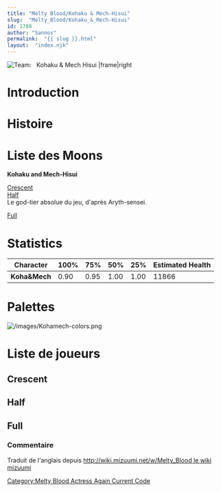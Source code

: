 ```yaml
---
title: "Melty Blood/Kohaku & Mech-Hisui"
slug:  "Melty_Blood/Kohaku_&_Mech-Hisui"
id: 1780
author: "Sannos"
permalink:  "{{ slug }}.html"
layout:  "index.njk"
---
```


![ **Team:**   Kohaku & Mech Hisui
\|frame\|right](/images/Kohamech1.png " Team:   Kohaku & Mech Hisui |frame|right")

# Introduction

# Histoire

# Liste des Moons

**Kohaku and Mech-Hisui**

[Crescent](Melty_Blood/Kohaku_and_Mech-Hisui/Crescent_Moon "wikilink")  
[Half](Melty_Blood/Kohaku_and_Mech-Hisui/Half_Moon "wikilink")  
Le god-tier absolue du jeu, d'après Aryth-sensei.

[Full](Melty_Blood/Kohaku_and_Mech-Hisui/Full_Moon "wikilink")  

# Statistics

| Character     | 100% | 75%  | 50%  | 25%  | Estimated Health |
|---------------|------|------|------|------|------------------|
| **Koha&Mech** | 0.90 | 0.95 | 1.00 | 1.00 | 11866            |

# Palettes

![](/images/Kohamech-colors.png "/images/Kohamech-colors.png")

# Liste de joueurs

## Crescent

## Half

## Full

### Commentaire

Traduit de l'anglais depuis [http://wiki.mizuumi.net/w/Melty_Blood le
wiki
mizuumi](http://wiki.mizuumi.net/w/Melty_Blood_le_wiki_mizuumi "wikilink")

[Category:Melty Blood Actress Again Current
Code](Category:Melty_Blood_Actress_Again_Current_Code "wikilink")
